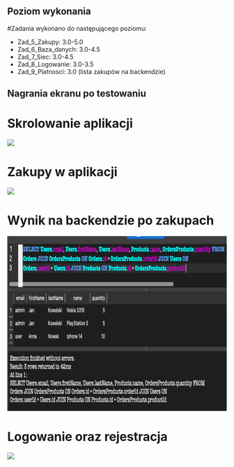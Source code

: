 ## Poziom wykonania

#Zadania wykonano do następującego poziomu:

- Zad_5_Zakupy: 3.0-5.0
- Zad_6_Baza_danych: 3.0-4.5
- Zad_7_Siec: 3.0-4.5
- Zad_8_Logowanie: 3.0-3.5
- Zad_9_Platnosci: 3.0 (lista zakupów na backendzie)


## Nagrania ekranu po testowaniu

# Skrolowanie aplikacji

<img src="https://github.com/ge0rgii/ujandroid2324/blob/main/Zad_5-9_Sklep/Skrolowanie.gif?raw=true" height="400">

# Zakupy w aplikacji
<img src="https://github.com/ge0rgii/ujandroid2324/blob/main/Zad_5-9_Sklep/Zakupy.gif?raw=true" height="400">

# Wynik na backendzie po zakupach
<img src="https://github.com/ge0rgii/ujandroid2324/blob/main/Zad_5-9_Sklep/Baza.png?raw=true" height="400">

# Logowanie oraz rejestracja
<img src="https://github.com/ge0rgii/ujandroid2324/blob/main/Zad_5-9_Sklep/Logowanie.gif?raw=true" height="400">




